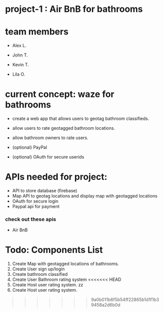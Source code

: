 # project-1 : Air BnB for bathrooms


# team members

- Alex L.

- John T.

- Kevin T.

- Lila O.


# current concept: waze for bathrooms

- create a web app that allows users to geotag bathroom classifieds.
  
- allow users to rate geotagged bathroom locations.
- allow bathroom owners to rate users.
- (optional) PayPal
- (optional) OAuth for secure userids

  

# APIs needed for project:
- API to store database (firebase)
- Map API to geotag locations and display map with geotagged locations
- OAuth for secure login
- Paypal api for payment

### check out these apis
- Air BnB
  


# Todo: Components List
1. Create Map with geotagged locations of bathrooms.
2. Create User sign up/login
3. Create bathroom classified
4. Create User Bathroom rating system
<<<<<<< HEAD
5. Create Host user rating system.
zz
5. Create Host user rating system.
>>>>>>> 9a0b011b6f5b54ff22865b1d1f1b39458a2d6b0d

